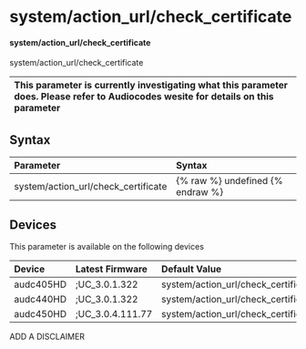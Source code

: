 ﻿---
description: system/action_url/check_certificate
search: false
---

# system/action_url/check_certificate

#### system/action_url/check_certificate

system/action_url/check_certificate


| This parameter is currently investigating what this parameter does. Please refer to Audiocodes wesite for details on this parameter | 
| :--- |

## Syntax
| Parameter | Syntax |
| :--- | :--- |
|system/action_url/check_certificate | {% raw %} undefined {% endraw %}|

## Devices
This parameter is available on the following devices

| Device | Latest Firmware | Default Value |
|:---|:---|:---|
| audc405HD | ;UC_3.0.1.322 | system/action_url/check_certificate=1 
| audc440HD | ;UC_3.0.1.322 | system/action_url/check_certificate=1 
| audc450HD | ;UC_3.0.4.111.77 | system/action_url/check_certificate=1 

ADD A DISCLAIMER

